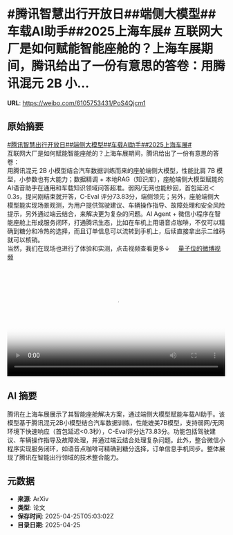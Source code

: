 # #腾讯智慧出行开放日##端侧大模型##车载AI助手##2025上海车展# 互联网大厂是如何赋能智能座舱的？上海车展期间，腾讯给出了一份有意思的答卷：用腾讯混元 2B 小...

**URL**: https://weibo.com/6105753431/PoS4Qjcm1

## 原始摘要

<a href="https://m.weibo.cn/search?containerid=231522type%3D1%26t%3D10%26q%3D%23%E8%85%BE%E8%AE%AF%E6%99%BA%E6%85%A7%E5%87%BA%E8%A1%8C%E5%BC%80%E6%94%BE%E6%97%A5%23&amp;extparam=%23%E8%85%BE%E8%AE%AF%E6%99%BA%E6%85%A7%E5%87%BA%E8%A1%8C%E5%BC%80%E6%94%BE%E6%97%A5%23" data-hide=""><span class="surl-text">#腾讯智慧出行开放日#</span></a><a href="https://m.weibo.cn/search?containerid=231522type%3D1%26t%3D10%26q%3D%23%E7%AB%AF%E4%BE%A7%E5%A4%A7%E6%A8%A1%E5%9E%8B%23&amp;extparam=%23%E7%AB%AF%E4%BE%A7%E5%A4%A7%E6%A8%A1%E5%9E%8B%23" data-hide=""><span class="surl-text">#端侧大模型#</span></a><a href="https://m.weibo.cn/search?containerid=231522type%3D1%26t%3D10%26q%3D%23%E8%BD%A6%E8%BD%BDAI%E5%8A%A9%E6%89%8B%23&amp;extparam=%23%E8%BD%A6%E8%BD%BDAI%E5%8A%A9%E6%89%8B%23" data-hide=""><span class="surl-text">#车载AI助手#</span></a><a href="https://m.weibo.cn/search?containerid=231522type%3D1%26t%3D10%26q%3D%232025%E4%B8%8A%E6%B5%B7%E8%BD%A6%E5%B1%95%23&amp;extparam=%232025%E4%B8%8A%E6%B5%B7%E8%BD%A6%E5%B1%95%23" data-hide=""><span class="surl-text">#2025上海车展#</span></a> <br>互联网大厂是如何赋能智能座舱的？上海车展期间，腾讯给出了一份有意思的答卷：<br>用腾讯混元 2B 小模型结合汽车数据训练而来的座舱端侧大模型，性能比肩 7B 模型，小参数也有大能力；数据精调 + 本地RAG（知识库），座舱端侧大模型赋能的AI语音助手在通用和车载知识领域问答超准。弱网/无网也能秒回，首包延迟＜0.3s，提问刚结束就开答，C-Eval 评分73.83分，端侧领先；另外，座舱端侧大模型能实现场景观测，为用户提供驾驶建议、车辆操作指导、故障处理和安全风险提示，另外通过端云结合，来解决更为复杂的问题。AI Agent + 微信小程序在智能座舱上形成服务闭环，打通腾讯生态，比如在车机上用语音点咖啡，不仅可以精确到糖分和冷热的选择，而且订单信息可以流转到手机上，后续直接拿出示二维码就可以核销。<br>当然，我们在现场也进行了体验和实测，点击视频查看更多↓ <a href="https://video.weibo.com/show?fid=1034:5159266538160157" data-hide=""><span class="url-icon"><img style="width: 1rem;height: 1rem" src="https://h5.sinaimg.cn/upload/2015/09/25/3/timeline_card_small_video_default.png" referrerpolicy="no-referrer"></span><span class="surl-text">量子位的微博视频</span></a><br clear="both"><div style="clear: both"></div><video controls="controls" poster="https://tvax3.sinaimg.cn/orj480/006Fd7o3ly1i0suwp0imwj30u01hc0v2.jpg" style="width: 100%"><source src="https://f.video.weibocdn.com/o0/ZjEHQNmGlx08nKdhgpew01041201d3Ky0E010.mp4?label=mp4_720p&amp;template=720x1280.24.0&amp;ori=0&amp;ps=1CwnkDw1GXwCQx&amp;Expires=1745560943&amp;ssig=36s5ySCmvx&amp;KID=unistore,video"><source src="https://f.video.weibocdn.com/o0/TpmvdA7xlx08nKdheyfu01041200JZPt0E010.mp4?label=mp4_hd&amp;template=540x960.24.0&amp;ori=0&amp;ps=1CwnkDw1GXwCQx&amp;Expires=1745560943&amp;ssig=hC64WtAbg6&amp;KID=unistore,video"><source src="https://f.video.weibocdn.com/o0/ivfjIZ7vlx08nKdgyWbC01041200oCd50E010.mp4?label=mp4_ld&amp;template=360x640.24.0&amp;ori=0&amp;ps=1CwnkDw1GXwCQx&amp;Expires=1745560943&amp;ssig=Vc2if95pEV&amp;KID=unistore,video"><p>视频无法显示，请前往<a href="https://video.weibo.com/show?fid=1034%3A5159266538160157" target="_blank" rel="noopener noreferrer">微博视频</a>观看。</p></video>

## AI 摘要

腾讯在上海车展展示了其智能座舱解决方案，通过端侧大模型赋能车载AI助手。该模型基于腾讯混元2B小模型结合汽车数据训练，性能媲美7B模型，支持弱网/无网环境下快速响应（首包延迟<0.3秒），C-Eval评分达73.83分。功能包括驾驶建议、车辆操作指导及故障处理，并通过端云结合处理复杂问题。此外，整合微信小程序实现服务闭环，如语音点咖啡可精确到糖分选择，订单信息手机同步。整体展现了腾讯在智能出行领域的技术整合能力。

## 元数据

- **来源**: ArXiv
- **类型**: 论文
- **保存时间**: 2025-04-25T05:03:02Z
- **目录日期**: 2025-04-25
